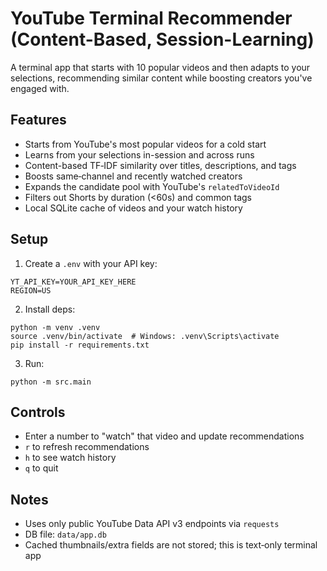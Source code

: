 # YouTube Terminal Recommender (Content-Based, Session-Learning)

A terminal app that starts with 10 popular videos and then adapts to your selections,
recommending similar content while boosting creators you've engaged with.

## Features
- Starts from YouTube's most popular videos for a cold start
- Learns from your selections in-session and across runs
- Content-based TF‑IDF similarity over titles, descriptions, and tags
- Boosts same‑channel and recently watched creators
- Expands the candidate pool with YouTube's `relatedToVideoId`
- Filters out Shorts by duration (<60s) and common tags
- Local SQLite cache of videos and your watch history

## Setup
1) Create a `.env` with your API key:
```
YT_API_KEY=YOUR_API_KEY_HERE
REGION=US
```
2) Install deps:
```
python -m venv .venv
source .venv/bin/activate  # Windows: .venv\Scripts\activate
pip install -r requirements.txt
```
3) Run:
```
python -m src.main
```

## Controls
- Enter a number to "watch" that video and update recommendations
- `r` to refresh recommendations
- `h` to see watch history
- `q` to quit

## Notes
- Uses only public YouTube Data API v3 endpoints via `requests`
- DB file: `data/app.db`
- Cached thumbnails/extra fields are not stored; this is text‑only terminal app
